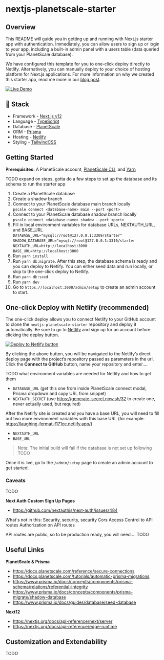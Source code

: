 # nextjs-planetscale-starter

## Overview

This README will guide you in getting up and running with Next.js starter app with authentication. Immediately, you can allow users to sign up or login to your app, including a built-in admin panel with a users table (data queried from your PlanetScale database).

We have configured this template for you to one-click deploy directly to Netlify. Alternatively, you can manually deploy to your choice of hosting platform for Next.js applications. For more information on why we created this starter app, read me more in our [blog post]().

[![Live Demo](https://example.com/live-demo-button)](https://example.com)

## 🥞 Stack

- Framework - [Next.js v12](https://nextjs.org)
- Language - [TypeScript](https://www.typescriptlang.org/)
- Database - [PlanetScale](https://planetscale.com)
- ORM - [Prisma](https://prisma.io)
- Hosting - [Netlify](https://netlify.com)
- Styling - [TailwindCSS](https://tailwindcss.com)

## Getting Started

**Prerequisites:**
A PlanetScale account, [PlanetScale CLI](https://github.com/planetscale/cli#installation), and [Yarn](https://yarnpkg.com/getting-started/install)

TODO expand on steps, gotta do a few steps to set up the database and its schema to run the starter app

1. Create a PlanetScale database
2. Create a shadow branch
3. Connect to your PlanetScale database main branch locally \
   `pscale connect <database-name> main --port <port>`
4. Connect to your PlanetScale database shadow branch locally  \
   `pscale connect <database-name> shadow --port <port>`
5. Fill in local environment variables for database URLs, NEXTAUTH_URL, and BASE_URL \
   `DATABASE_URL="mysql://root@127.0.0.1:3309/starter"` \
   `SHADOW_DATABASE_URL="mysql://root@127.0.0.1:3310/starter` \
   `NEXTAUTH_URL=http://localhost:3000` \
   `BASE_URL=http://localhost:3000`
6. Run `yarn install`
7. Run `yarn db:migrate`. After this step, the database schema is ready and you can deploy to Netlify. You can either seed data and run locally, or skip to the one-click deploy to Netlify.
8. Run `yarn db:seed`
9. Run `yarn dev`
10. Go to `https://localhost:3000/admin/setup` to create an admin account to start.

## One-click Deploy with Netlify (recommended)

The one-click deploy allows you to connect Netlify to your GitHub account to clone the `nextjs-planetscale-starter` repository and deploy it automatically. Be sure to go to [Netlify](https://app.netlify.com/signup) and sign up for an account before clicking the deploy button.

[![Deploy to Netlify button](https://www.netlify.com/img/deploy/button.svg)](https://app.netlify.com/start/deploy?repository=https://github.com/planetscale/nextjs-planetscale-starter)

By clicking the above button, you will be navigated to the Netlify’s direct deploy page with the project’s repository passed as parameters in the url. Click the **Connect to GitHub** button, name your repository and enter....

TODO what environment variables are needed for Netlify and how to get them
- `DATABASE_URL` (get this one from inside PlanetScale connect modal, Prisma dropdown and copy URL from snippet)
- `NEXTAUTH_SECRET` (use https://generate-secret.now.sh/32 to create one, never actually used, but required)

After the Netlify site is created and you have a base URL, you will need to fill out two more environment variables with this base URL (for example: https://laughing-fermat-f171ce.netlify.app/)
- `NEXTAUTH_URL`
- `BASE_URL`

> Note: The initial build will fail if the database is not set up following TODO

Once it is live, go to the `/admin/setup` page to create an admin account to get started.

### Caveats

TODO

**Next Auth Custom Sign Up Pages**

- https://github.com/nextauthjs/next-auth/issues/484

What's not in this: Security, security, security
Cors
Access Control to API routes
Authorization on API routes

API routes are public, so to be production ready, you will need.... TODO

## Useful Links

**PlanetScale & Prisma**

- https://docs.planetscale.com/reference/secure-connections
- https://docs.planetscale.com/tutorials/automatic-prisma-migrations
- https://www.prisma.io/docs/concepts/components/prisma-schema/relations/referential-integrity
- https://www.prisma.io/docs/concepts/components/prisma-migrate/shadow-database
- https://www.prisma.io/docs/guides/database/seed-database

**Next12**

- https://nextjs.org/docs/api-reference/next/server
- https://nextjs.org/docs/api-reference/edge-runtime

## Customization and Extendability

TODO
